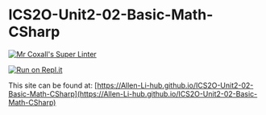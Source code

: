 # ICS2O-Unit2-02-Basic-Math-CSharp

[![Mr Coxall's Super Linter](https://github.com/Allen-Li-hub/ICS2O-Unit2-02-Basic-Math-CSharp//workflows/Mr%20Coxall's%20Super%20Linter/badge.svg)](https://github.com/Allen-Li-hubICS2O-Unit2-02-Basic-Math-CSharpL//actions/)

[![Run on Repl.it](https://repl.it/badge/github/Allen-Li-hub/ICS2O-Unit2-02-Basic-Math-CSharp/)](https://repl.it/github/Allen-Li-hub/ICS2O-Unit2-02-Basic-Math-CSharp/)

This site can be found at: [https://Allen-Li-hub.github.io/ICS2O-Unit2-02-Basic-Math-CSharp](https://Allen-Li-hub.github.io/ICS2O-Unit2-02-Basic-Math-CSharp)
